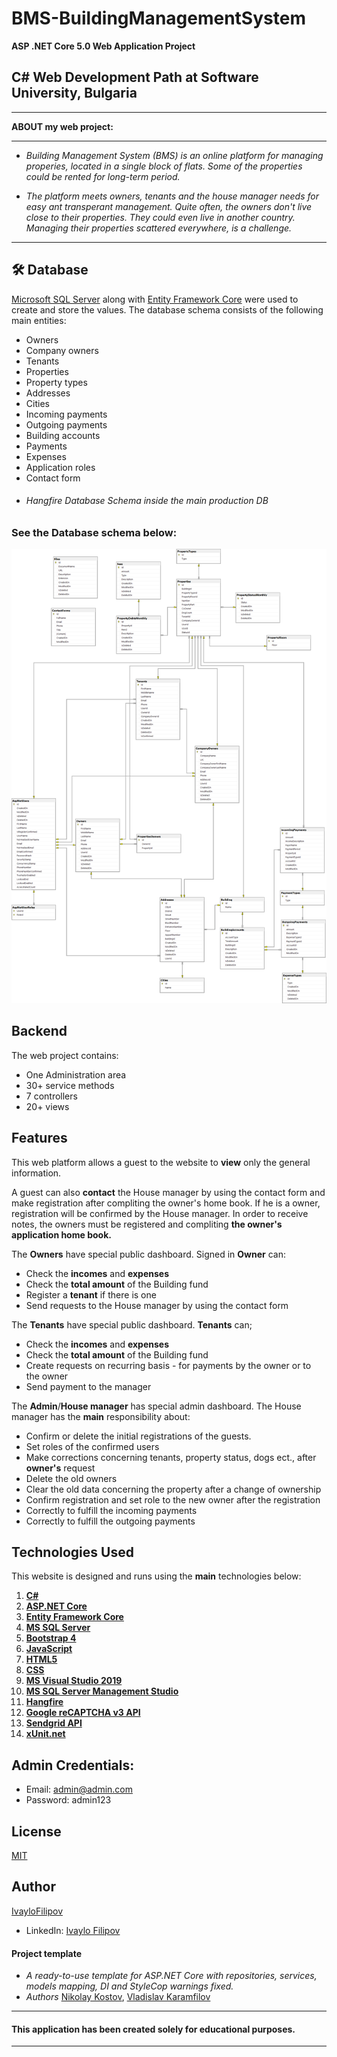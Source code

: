 # BMS-BuildingManagementSystem

  **ASP .NET Core 5.0 Web Application Project** 

 ## C# Web Development Path at Software University, Bulgaria
------------

 **ABOUT my web project:**

------------
- *Building Management System (BMS) is an online platform for managing properies, located in a single block of flats. Some of the properties could be rented for long-term period.*

- *The platform meets owners, tenants and the house manager needs for easy ant transperant management. Quite often, the owners don't live close to their properties. They could even live in another country. Managing their properties scattered everywhere, is a challenge.*

------------

## 🛠 **Database**
[Microsoft SQL Server](https://www.microsoft.com/en-us/sql-server/sql-server-downloads) along with [Entity Framework Core](https://dotnet.microsoft.com/download) were used to create and store the values. 
The database schema consists of the following main entities:

* Owners
* Company owners
* Tenants
* Properties
* Property types
* Addresses
* Cities
* Incoming payments
* Outgoing payments
* Building accounts
* Payments
* Expenses
* Application roles
* Contact form
* ###### Hangfire Database Schema inside the main production DB

### **See the Database schema below:**

<p align="center">
  <img width="1000" src="Web/BuildingManagementSystem.Web/wwwroot/BMS.dbDiagram.png" alt="Diagram"> 
</p>

## **Backend**
The web project contains:
* One Administration area
* 30+ service methods
* 7 controllers
* 20+ views

## **Features**

This web platform allows a guest to the website to **view** only the general information.

A guest can also **contact** the House manager by using the contact form and make registration after compliting the owner's home book.
If he is a owner, registration will be confirmed by the House manager.
In order to receive notes, the owners must be registered and compliting **the owner's application home book.**

The **Owners** have special public dashboard.
Signed in **Owner** can:
* Check the **incomes** and **expenses**
* Check the **total amount** of the Building fund
* Register a **tenant** if there is one
* Send requests to the House manager by using the contact form

The **Tenants** have special public dashboard.
**Tenants** can;
* Check the **incomes** and **expenses**
* Check the **total amount** of the Building fund
* Create requests on recurring basis - for payments by the owner or to the owner
* Send payment to the manager

The **Admin**/**House manager** has special admin dashboard.
The House manager has the **main** responsibility about:
* Confirm or delete the initial registrations of the guests.
* Set roles of the confirmed users
* Make corrections concerning tenants, property status, dogs ect., after **owner's** request
* Delete the old owners
* Clear the old data concerning the property after a change of ownership
* Confirm registration and set role to the new owner after the registration
* Correctly to fulfill the incoming payments
* Correctly to fulfill the outgoing payments

## **Technologies Used**

This website is designed and runs using the **main** technologies below:

   1) **[C#](https://en.wikipedia.org/wiki/C_Sharp_(programming_language))**
   2) **[ASP.NET Core](https://en.wikipedia.org/wiki/ASP.NET_Core)**
   3) **[Entity Framework Core](https://en.wikipedia.org/wiki/Entity_Framework?wprov=srpw1_0)**
   4) **[MS SQL Server](https://en.wikipedia.org/wiki/Microsoft_SQL_Server)**
   5) **[Bootstrap 4](https://getbootstrap.com/docs/4.0/getting-started/introduction/)**
   6) **[JavaScript](https://en.wikipedia.org/wiki/JavaScript)**
   7) **[HTML5](https://en.wikipedia.org/wiki/HTML)**
   8) **[CSS](https://www.w3schools.com/css/css_intro.asp)**
   9) **[MS Visual Studio 2019](https://code.visualstudio.com/)**
   10) **[MS SQL Server Management Studio](https://docs.microsoft.com/en-us/sql/ssms/download-sql-server-management-studio-ssms?view=sql-server-ver15)**
   11) **[Hangfire](https://www.hangfire.io/)**
   12) **[Google reCAPTCHA v3 API](https://developers.google.com/recaptcha/docs/v3)**
   13) **[Sendgrid API](https://sendgrid.com/docs/API_Reference/api_v3.html)**
   14) **[xUnit.net](https://sendgrid.com/docs/API_Reference/api_v3.html)**

## Admin Credentials:
- Email: admin@admin.com
- Password: admin123

## License
[MIT](https://choosealicense.com/licenses/mit/)

## Author
[IvayloFilipov](https://github.com/IvayloFilipov/BMS-BuildingManagementSystem)

- LinkedIn: [Ivaylo Filipov](https://www.linkedin.com/in/ivaylo-filipov-44149420b/)

#### Project template
- *A ready-to-use template for ASP.NET Core with repositories, services, models mapping, DI and StyleCop warnings fixed.*
- *Authors*
[Nikolay Kostov](https://github.com/NikolayIT/ASP.NET-Core-Template),
[Vladislav Karamfilov](https://github.com/vladislav-karamfilov)



------------

#### This application has been created solely for educational purposes.

------------
